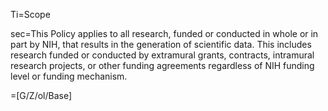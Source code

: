 Ti=Scope

sec=This Policy applies to all research, funded or conducted in whole or in part by NIH, that results in the generation of scientific data. This includes research funded or conducted by extramural grants, contracts, intramural research projects, or other funding agreements regardless of NIH funding level or funding mechanism.

=[G/Z/ol/Base]
